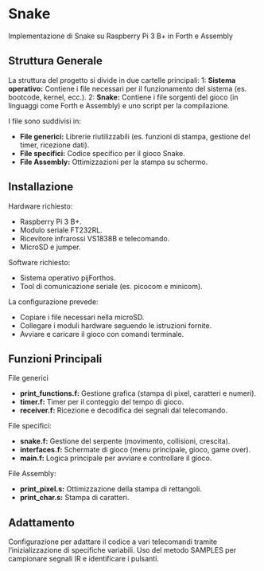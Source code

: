 # Snake
Implementazione di Snake su Raspberry Pi 3 B+ in Forth e Assembly


## Struttura Generale
La struttura del progetto si divide in due cartelle principali:
1: **Sistema operativo:** Contiene i file necessari per il funzionamento del sistema (es. bootcode, kernel, ecc.).
2: **Snake:** Contiene i file sorgenti del gioco (in linguaggi come Forth e Assembly) e uno script per la compilazione.

I file sono suddivisi in:
- **File generici:** Librerie riutilizzabili (es. funzioni di stampa, gestione del timer, ricezione dati).
- **File specifici:** Codice specifico per il gioco Snake.
- **File Assembly:** Ottimizzazioni per la stampa su schermo.


## Installazione
Hardware richiesto:
- Raspberry Pi 3 B+.
- Modulo seriale FT232RL.
- Ricevitore infrarossi VS1838B e telecomando.
- MicroSD e jumper.

Software richiesto:
- Sistema operativo pijForthos.
- Tool di comunicazione seriale (es. picocom e minicom).

La configurazione prevede:
- Copiare i file necessari nella microSD.
- Collegare i moduli hardware seguendo le istruzioni fornite.
- Avviare e caricare il gioco con comandi terminale.


## Funzioni Principali
File generici
- **print_functions.f:** Gestione grafica (stampa di pixel, caratteri e numeri).
- **timer.f:** Timer per il conteggio del tempo di gioco.
- **receiver.f:** Ricezione e decodifica dei segnali dal telecomando.

File specifici:
- **snake.f:** Gestione del serpente (movimento, collisioni, crescita).
- **interfaces.f:** Schermate di gioco (menu principale, gioco, game over).
- **main.f:** Logica principale per avviare e controllare il gioco.

File Assembly:
- **print_pixel.s:** Ottimizzazione della stampa di rettangoli.
- **print_char.s:** Stampa di caratteri.


## Adattamento
Configurazione per adattare il codice a vari telecomandi tramite l’inizializzazione di specifiche variabili.
Uso del metodo SAMPLES per campionare segnali IR e identificare i pulsanti.

